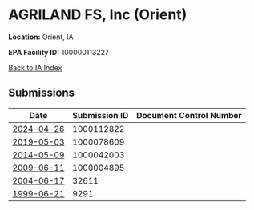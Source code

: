 # AGRILAND FS, Inc   (Orient)

**Location:** Orient, IA

**EPA Facility ID:** 100000113227

[Back to IA Index](../../index.md)

## Submissions

| Date | Submission ID | Document Control Number |
|------|--------------|-------------------------|
| [2024-04-26](submissions/1000112822.md) | 1000112822 |  |
| [2019-05-03](submissions/1000078609.md) | 1000078609 |  |
| [2014-05-09](submissions/1000042003.md) | 1000042003 |  |
| [2009-06-11](submissions/1000004895.md) | 1000004895 |  |
| [2004-06-17](submissions/32611.md) | 32611 |  |
| [1999-06-21](submissions/9291.md) | 9291 |  |
